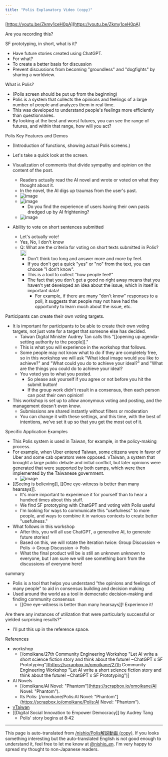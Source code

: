 ```yaml
---
title: "Polis Explanatory Video (copy)"
---
```


[https://youtu.be/Zkmy1ceH0pA](https://youtu.be/Zkmy1ceH0pA)

Are you recording this?

SF prototyping, in short, what is it?
- Have future stories created using ChatGPT.
- For what?
- To create a better basis for discussion
- Prevent discussions from becoming "groundless" and "dogfights" by sharing a worldview.

What is Polis?
- (Polis screen should be put up from the beginning)
- Polis is a system that collects the opinions and feelings of a large number of people and analyzes them in real time.
- This was developed to understand people's feelings more efficiently than questionnaires.
- By looking at the best and worst futures, you can see the range of futures, and within that range, how will you act?

Polis Key Features and Demos
- (Introduction of functions, showing actual Polis screens.)
- Let's take a quick look at the screen.
- Visualization of comments that divide sympathy and opinion on the content of the post.
    - Readers actually read the AI novel and wrote or voted on what they thought about it.
    - In the novel, the AI digs up traumas from the user's past.
    - ![image](https://gyazo.com/3112264477951c94eacba5fa1253d362/thumb/1000)
    - ![image](https://gyazo.com/84c1e0a30eeed1adecf0c0fc5109f389/thumb/1000)
        - Do you find the experience of users having their own pasts dredged up by AI frightening?
    - ![image](https://gyazo.com/00ee3770007179886ba5e06557ee2ab4/thumb/1000)

- Ability to vote on short sentences submitted
    - Let's actually vote!
    - Yes, No, I don't know
    - Q: What are the criteria for voting on short texts submitted in Polis?<img src='https://scrapbox.io/api/pages/nishio-en/gpt/icon' alt='gpt.icon' height="19.5"/>
        - Don't think too long and answer more and more by feel.
        - If you don't get a quick "yes" or "no" from the text, you can choose "I don't know".
        - This is a tool to collect "how people feel!"
        - The fact that you don't get a good no right away means that you haven't yet developed an idea about the issue, which in itself is important data!
            - For example, if there are many "don't know" responses to a poll, it suggests that people may not have had the opportunity to learn much about the issue, etc.

Participants can create their own voting targets.
- It is important for participants to be able to create their own voting targets, not just vote for a target that someone else has decided.
    - Taiwan Digital Minister Audrey Tan calls this "[[opening up agenda-setting authority to the people]]."
    - This is what you will experience in the workshop that follows.
    - Some people may not know what to do if they are completely free, so in this workshop we will ask "What ideal image would you like to achieve?" and "What could you do to achieve your ideal?" and "What are the things you could do to achieve your ideal?
    - You voted yes to what you posted.
        - So please ask yourself if you agree or not before you hit the submit button!
        - If the group work didn't result in a consensus, then each person can post their own opinion!
- This workshop is set up to allow anonymous voting and posting, and the management doesn't even know.
    - Submissions are shared instantly without filters or moderation
    - You can change it with these settings, and this time, with the best of intentions, we've set it up so that you get the most out of it.

Specific Application Examples
- This Polis system is used in Taiwan, for example, in the policy-making process.
- For example, when Uber entered Taiwan, some citizens were in favor of Uber and some cab operators were opposed. vTaiwan, a system that brought a large public debate and initial conflict, but later opinions were generated that were supported by both camps, which were then implemented by the Taiwanese government.
    - ![image](https://gyazo.com/4c598f316c66b0830a785ca7419e69eb/thumb/1000)
- [[Seeing is believing]], [[One eye-witness is better than many hearsays]].
    - It's more important to experience it for yourself than to hear a hundred times about this stuff.
    - We find SF prototyping with ChatGPT and voting with Polis useful
    - I'm looking for ways to communicate this "usefulness" to more people, and ways to combine it in various contexts to create better "usefulness."
- What follows in this workshop
    - After this, you will all use ChatGPT, a generative AI, to generate future stories!
    - Based on this, we will rotate the iteration twice: Group Discussion -> Polis -> Group Discussion -> Polis
    - What the final product will be is still an unknown unknown to everyone, but I am sure we will see something born from the discussions of everyone here!

summary
- Polis is a tool that helps you understand "the opinions and feelings of many people" to aid in consensus building and decision making
- Used around the world as a tool in democratic decision-making and finding community consensus
    - [[One eye-witness is better than many hearsays]]! Experience it!

Are there any instances of utilization that were particularly successful or yielded surprising results?"
- I'll put this up in the reference space.

References
- workshop
    - [/omoikane/27th Community Engineering Workshop "Let AI write a short science fiction story and think about the future! ~ChatGPT x SF Prototyping"](https://scrapbox.io/omoikane/27th Community Engineering Workshop "Let AI write a short science fiction story and think about the future! ~ChatGPT x SF Prototyping")]
- AI Novels
    - [/omoikane/AI Novel: "Phantom"](https://scrapbox.io/omoikane/AI Novel: "Phantom").
    - Its Polis: [/omoikane/Polis:AI Novel: "Phantom"](https://scrapbox.io/omoikane/Polis:AI Novel: "Phantom").
- [vTaiwan](https://info.vtaiwan.tw/)
- [[Digital Social Innovation to Empower Democracy]] by Audrey Tang
    - Polis' story begins at 8:42

---
This page is auto-translated from [/nishio/Polis解説動画 (copy)](https://scrapbox.io/nishio/Polis解説動画 (copy)). If you looks something interesting but the auto-translated English is not good enough to understand it, feel free to let me know at [@nishio_en](https://twitter.com/nishio_en). I'm very happy to spread my thought to non-Japanese readers.